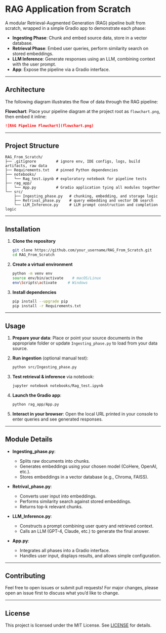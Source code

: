 # RAG Application from Scratch

A modular Retrieval-Augmented Generation (RAG) pipeline built from scratch, wrapped in a simple Gradio app to demonstrate each phase:

* **Ingesting Phase**: Chunk and embed source data, store in a vector database.
* **Retrieval Phase**: Embed user queries, perform similarity search on stored embeddings.
* **LLM Inference**: Generate responses using an LLM, combining context with the user prompt.
* **App**: Expose the pipeline via a Gradio interface.

---

## Architecture

The following diagram illustrates the flow of data through the RAG pipeline:

**Flowchart**: Place your pipeline diagram at the project root as `flowchart.png`, then embed it inline:

```markdown
![RAG Pipeline Flowchart](flowchart.png)
```

---

## Project Structure

```
RAG_From_Scratch/
├── .gitignore         # ignore env, IDE configs, logs, build artifacts, raw data
├── Requirements.txt   # pinned Python dependencies
├── notebooks/
│   └── Rag_test.ipynb # exploratory notebook for pipeline tests
├── rag_app/
│   └── App.py         # Gradio application tying all modules together
└── src/
    ├── Ingesting_phase.py   # chunking, embedding, and storage logic
    ├── Retrival_phase.py    # query embedding and vector DB search
    └── LLM_Inference.py     # LLM prompt construction and completion logic
```

---

## Installation

1. **Clone the repository**

   ```bash
   git clone https://github.com/your_username/RAG_From_Scratch.git
   cd RAG_From_Scratch
   ```

2. **Create a virtual environment**

   ```bash
   python -m venv env
   source env/bin/activate    # macOS/Linux
   env\Scripts\activate     # Windows
   ```

3. **Install dependencies**

   ```bash
   pip install --upgrade pip
   pip install -r Requirements.txt
   ```

---

## Usage

1. **Prepare your data**: Place or point your source documents in the appropriate folder or update `Ingesting_phase.py` to load from your data source.

2. **Run ingestion** (optional manual test):

   ```bash
   python src/Ingesting_phase.py
   ```

3. **Test retrieval & inference** via notebook:

   ```bash
   jupyter notebook notebooks/Rag_test.ipynb
   ```

4. **Launch the Gradio app**:

   ```bash
   python rag_app/App.py
   ```

5. **Interact in your browser**: Open the local URL printed in your console to enter queries and see generated responses.

---

## Module Details

* **Ingesting\_phase.py**:

  * Splits raw documents into chunks.
  * Generates embeddings using your chosen model (CoHere, OpenAI, etc.).
  * Stores embeddings in a vector database (e.g., Chroma, FAISS).

* **Retrival\_phase.py**:

  * Converts user input into embeddings.
  * Performs similarity search against stored embeddings.
  * Returns top-k relevant chunks.

* **LLM\_Inference.py**:

  * Constructs a prompt combining user query and retrieved context.
  * Calls an LLM (GPT-4, Claude, etc.) to generate the final answer.

* **App.py**:

  * Integrates all phases into a Gradio interface.
  * Handles user input, displays results, and allows simple configuration.

---

## Contributing

Feel free to open issues or submit pull requests! For major changes, please open an issue first to discuss what you’d like to change.

---

## License

This project is licensed under the MIT License. See [LICENSE](LICENSE) for details.
